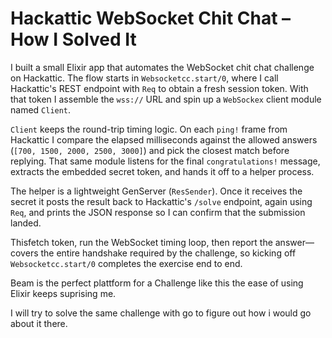 # Hackattic WebSocket Chit Chat – How I Solved It

I built a small Elixir app that automates the WebSocket chit chat challenge on Hackattic. The flow starts in `Websocketcc.start/0`, where I call Hackattic's REST endpoint with `Req` to obtain a fresh session token. With that token I assemble the `wss://` URL and spin up a `WebSockex` client module named `Client`.

`Client` keeps the round-trip timing logic. On each `ping!` frame from Hackattic I compare the elapsed milliseconds against the allowed answers (`[700, 1500, 2000, 2500, 3000]`) and pick the closest match before replying. That same module listens for the final `congratulations!` message, extracts the embedded secret token, and hands it off to a helper process.

The helper is a lightweight GenServer (`ResSender`). Once it receives the secret it posts the result back to Hackattic's `/solve` endpoint, again using `Req`, and prints the JSON response so I can confirm that the submission landed.

Thisfetch token, run the WebSocket timing loop, then report the answer—covers the entire handshake required by the challenge, so kicking off `Websocketcc.start/0` completes the exercise end to end.

Beam is the perfect plattform for a Challenge like this the ease of using Elixir keeps suprising me.

I will try to solve the same challenge with go to figure out how i would go about it there.
